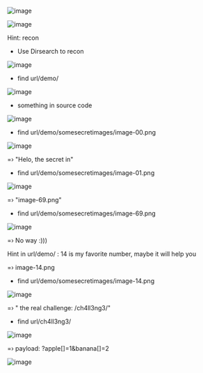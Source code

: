 ![image](https://user-images.githubusercontent.com/48151790/132652090-2fc4c016-7d26-49b2-b018-dfb0031013a6.png)

![image](https://user-images.githubusercontent.com/48151790/132652223-8c45cc07-c34b-4a5e-bbab-d51562675254.png)

Hint: recon

- Use Dirsearch to recon 

![image](https://user-images.githubusercontent.com/48151790/132652771-663bd7fb-3590-41db-a324-0499f526f10a.png)

- find url/demo/

![image](https://user-images.githubusercontent.com/48151790/132652930-b67f4b62-2dab-4f74-85f3-021123ab3ce7.png)

- something in source code

![image](https://user-images.githubusercontent.com/48151790/132653646-01319020-7fe0-4678-9914-01e2a857743d.png)

- find url/demo/somesecretimages/image-00.png

![image](https://user-images.githubusercontent.com/48151790/132654071-ca6bce95-fc02-4642-96c8-4f0898d39a8b.png)

  =› "Helo, the secret in"

- find url/demo/somesecretimages/image-01.png

![image](https://user-images.githubusercontent.com/48151790/132654357-ab59b8c8-6e27-4c98-acfc-a0bd033ef8c1.png)

  =› "image-69.png"

- find url/demo/somesecretimages/image-69.png

![image](https://user-images.githubusercontent.com/48151790/132654531-c8c8b8b1-d810-48ea-a76d-af050cf1d3f3.png)

  =› No way :)))

Hint in url/demo/ : 14 is my favorite number, maybe it will help you

  =› image-14.png

- find url/demo/somesecretimages/image-14.png

![image](https://user-images.githubusercontent.com/48151790/132654891-77f0a4aa-68f8-4ece-96ba-32a6871334bd.png)

  =› " the real challenge: /ch4ll3ng3/"
  
- find url/ch4ll3ng3/

![image](https://user-images.githubusercontent.com/48151790/132655143-fe60cf5e-f4cb-44c0-85be-8ee4edf7f1c6.png)

  =› payload: ?apple[]=1&banana[]=2

![image](https://user-images.githubusercontent.com/48151790/132655391-0cdf9799-9ad7-4c49-afed-886d9465906a.png)
